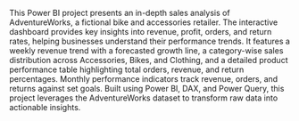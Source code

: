 This Power BI project presents an in-depth sales analysis of AdventureWorks, a fictional bike and accessories retailer. The interactive dashboard provides key insights into revenue, profit, orders, and return rates, helping businesses understand their performance trends. It features a weekly revenue trend with a forecasted growth line, a category-wise sales distribution across Accessories, Bikes, and Clothing, and a detailed product performance table highlighting total orders, revenue, and return percentages. Monthly performance indicators track revenue, orders, and returns against set goals. Built using Power BI, DAX, and Power Query, this project leverages the AdventureWorks dataset to transform raw data into actionable insights. 
